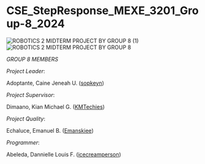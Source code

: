 # CSE_StepResponse_MEXE_3201_Group-8_2024
![ROBOTICS 2 MIDTERM PROJECT BY GROUP 8 (1)](https://github.com/icecreamperson/CSE_StepResponse_MEXE_3201_Group-8_2024/assets/157493649/940bb5b7-2781-4bc9-84ea-25407384ff69)
![ROBOTICS 2 MIDTERM PROJECT BY GROUP 8](https://github.com/icecreamperson/CSE_StepResponse_MEXE_3201_Group-8_2024/assets/157493649/a12ad46c-3cfe-4ad9-8ad8-f6e60c75ef98)


*GROUP 8 MEMBERS*

*Project Leader*:

Adoptante, Caine Jeneah U. ([sopkeyn](https://github.com/sopkeyn))

*Project Supervisor*:

Dimaano, Kian Michael G. ([KMTechies](https://github.com/KMTechies))

*Project Quality*:

Echaluce, Emanuel B. ([Emanskiee](https://github.com/Emanskiee))

*Programmer*:

Abeleda, Dannielle Louis F. ([icecreamperson](https://github.com/icecreamperson))

